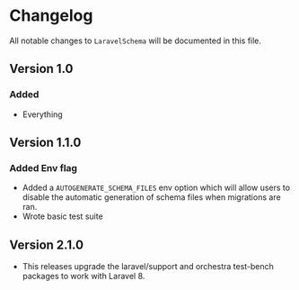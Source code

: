 # Changelog

All notable changes to `LaravelSchema` will be documented in this file.

## Version 1.0

### Added
- Everything

## Version 1.1.0

### Added Env flag

- Added a `AUTOGENERATE_SCHEMA_FILES` env option which will allow users to disable the automatic generation of schema files when migrations are ran.
- Wrote basic test suite

## Version 2.1.0

- This releases upgrade the laravel/support and orchestra test-bench packages to work with Laravel 8.
